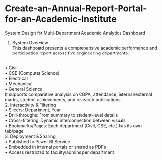 # Create-an-Annual-Report-Portal-for-an-Academic-Institute
System Design for Multi-Department Academic Analytics Dashboard
<br>
1. System Overview
   <br>
  This dashboard presents a comprehensive academic performance and participation report across five engineering departments:
<br>
  •	Civil
<br>
  •	CSE (Computer Science)
<br>
  •	Electrical
<br>
  •	Mechanical
<br>
  •	General Science
<br>
  It supports comparative analysis on CGPA, attendance, internal/external marks, student achievements, and research publications.
<br>
2. Interactivity & Filtering
   <br>
  •	Slicers: Department, Year
<br>
  •	Drill-throughs: From summary to student-level details
<br>
  •	Cross-filtering: Dynamic interconnection between visuals
<br>
  •	Bookmarks/Pages: Each department (Civil, CSE, etc.) has its own tab/page
<br>
3. Deployment & Sharing
   <br>
  •	Published to Power BI Service
<br>
  •	Embedded in internal portals or shared as PDFs
<br>
•	Access restricted to faculty/admins per department
